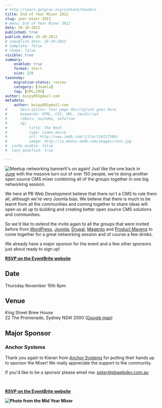 ```yaml
---
# http://learn.getgrav.org/content/headers
title: End of Year Mixer 2012
slug: year-mixer-2012
# menu: End of Year Mixer 2012
date: 26-10-2012
published: true
publish_date: 26-10-2012
# unpublish_date: 26-10-2012
# template: false
# theme: false
visible: true
summary:
    enabled: true
    format: short
    size: 128
taxonomy:
    migration-status: review
    category: [Joomla]
    tag: [CMS,CMS]
author: buipy001gmail-com
metadata:
    author: buipy001gmail-com
#      description: Your page description goes here
#      keywords: HTML, CSS, XML, JavaScript
#      robots: noindex, nofollow
#      og:
#          title: The Rock
#          type: video.movie
#          url: http://www.imdb.com/title/tt0117500/
#          image: http://ia.media-imdb.com/images/rock.jpg
#  cache_enable: false
#  last_modified: true

---
```


![Meetup networking banner](wp-content/uploads/2012/10/meetup-banner.jpg)It's on again! Just like the one back in [June](http://www.meetup.com/Joomla-User-Group-Sydney/events/67960472/ "Mid Year Networking Session") with the massive turn out of over 150 people, we're doing another open source CMS mixer combining all of the groups together in one big networking session.

We here at PB Web Development believe that there isn't a CMS to rule them all, although we're very Joomla bias. We believe that there is much to be learnt from all the communities and coming together to share ideas will open us all up to building and creating better open source CMS solutions and communities.

So we'd like to extend the invite again to all the groups that were invited before from [WordPress](http://www.wpsydney.com.au/), [Joomla](http://www.meetup.com/Joomla-User-Group-Sydney/), [Drupal](http://www.meetup.com/drupalsydney/), [Magento](http://www.meetup.com/The-Sydney-Magento-Meetup/) and [Product Mavens](http://www.meetup.com/Product-Mavens/) to come together for a great networking session and of course a few drinks.

We already have a major sponsor for the event and a few other sponsors just about ready to sign up!

**[RSVP on the EventBrite website](http://eoymixer.eventbrite.com/ "End of Year Mixer RSVP")**

## Date

Thursday November 15th 6pm

## Venue

King Street Brew House  
 22 The Promenade, Sydney NSW 2000 ([Google map](https://maps.google.com.au/maps?ie=UTF-8&gl=au&daddr=King+Street+Wharf/22+The+Promenade,+Sydney+NSW+2000&panel=1&f=d&fb=1&dirflg=d&geocode=0,-33.866933,151.201807&cid=0,0,14728638801007232393&hq=King+Street+Brew+House&hnear=0x6b129838f39a743f:0x3017d681632a850,Sydney,+NSW&ei=jQqLULm5HrCZiAfcl4GgCA&ved=0CIEBEJ4CMAA "Google map location of King Street Brew House"))

## Major Sponsor

### Anchor Systems

Thank you again to Kieran from [Anchor Systems](http://www.anchor.com.au/blog/2012/10/end-of-year-meetup-and-drinks/ "Anchor Systems blog post about the mixer") for putting their hands up to sponsor the Mixer! We really appreciate the support to the community.

If you'd like to be a sponsor please email me: [peter@pbwebdev.com.au](mailto:peter@pbwebdev.com.au)

 

**[RSVP on the EventBrite website](http://eoymixer.eventbrite.com/ "End of Year Mixer RSVP")**

**![Photo from the Mid Year Mixer](http://photos1.meetupstatic.com/photos/event/d/4/1/e/600_135054302.jpeg)**